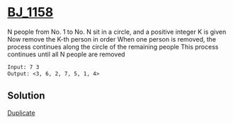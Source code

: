 # [BJ_1158](https://acmicpc.net/problem/1158)

N people from No. 1 to No. N sit in a circle, and a positive integer K is given
Now remove the K-th person in order
When one person is removed, the process continues along the circle of the remaining people
This process continues until all N people are removed

```txt
Input: 7 3
Output: <3, 6, 2, 7, 5, 1, 4>
```

## Solution

[Duplicate](./BJ_1179.md)
